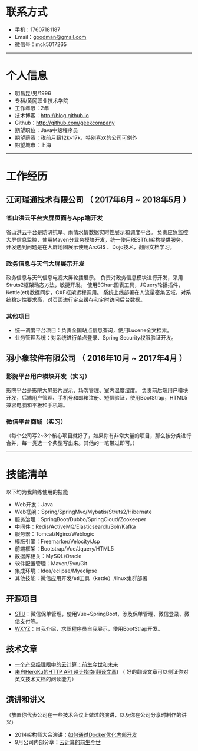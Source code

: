 # 联系方式
- 手机：17607181187
- Email：goodman@gmail.com
- 微信号：mck5017265

---
# 个人信息

 - 明昌昆/男/1996 
 - 专科/黄冈职业技术学院
 - 工作年限：2年
 - 技术博客：http://blog.github.io
 - Github：http://github.com/geekcompany
 - 期望职位：Java中级程序员
 - 期望薪资：税前月薪12k~17k，特别喜欢的公司可例外
 - 期望城市：上海

---

# 工作经历
## 江河瑞通技术有限公司 （ 2017年6月 ~ 2018年5月 ）
###  省山洪云平台大屏页面与App端开发
省山洪云平台是防汛抗旱、雨情水情数据实时性展示和调度平台。
负责应急监控大屏信息监控，使用Maven分业务模块开发，统一使用RESTful架构提供服务。
开发遇到问题是在大屏地图展示使用ArcGIS 、Dojo技术，翻阅文档学习。
### 政务信息与天气大屏展示开发 
政务信息与天气信息电视大屏轮播展示。
负责对政务信息模块进行开发，采用Struts2框架动态方法，敏捷开发。
使用EChart图表工具，JQuery轮播插件，Kettle(etl)数据同步，CXF框架远程调用。
系统上线部署在人流量密集区域，对系统稳定性要求高，对页面进行定点缓存和定时访问后台数据。

### 其他项目
- 统一调度平台项目：负责全国站点信息查询，使用Lucene全文检索。
- 业务管理系统：对系统进行单点登录、Spring Security权限验证开发。

 
## 羽小象软件有限公司 （ 2016年10月 ~ 2017年4月 ）

### 影院平台用户模块开发（实习）

影院平台是影院大屏影片展示、场次管理、室内温度湿度。
负责前后端用户模块开发，后端用户管理、手机号和邮箱注册、短信验证，使用BootStrap，HTML5兼容电脑和平板和手机端。


### 微信平台商城（实习）

（每个公司写2~3个核心项目就好了，如果你有非常大量的项目，那么按分类进行合并，每一类选一个典型写出来。其他的一笔带过即可。）

---

# 技能清单
以下均为我熟练使用的技能
- Web开发：Java
- Web框架：Spring/SpringMvc/Mybatis/Struts2/Hibernate
- 服务治理：SpringBoot/Dubbo/SpringCloud/Zookeeper
- 中间件：Redis/ActiveMQ/Elasticsearch/Solr/Kafka
- 服务器：Tomcat/Nginx/Weblogic
- 模版引擎：Freemarker/Velocity/Jsp
- 前端框架：Bootstrap/Vue/Jquery/HTML5
- 数据库相关：MySQL/Oracle
- 软件配置管理：Maven/Svn/Git
- 集成环境：Idea/eclipse/Myeclipse
- 其他技能：微信应用开发/etl工具（kettle）/linux集群部署

      
## 开源项目

  - [STU](http://github.com/yourname/projectname)：微信保单管理，使用Vue+SpringBoot，涉及保单管理、微信登录、微信支付等。
  - [WXYZ](http://github.com/yourname/projectname)：自我介绍，求职程序员自我展示，使用BootStrap开发。

## 技术文章

- [一个产品经理眼中的云计算：前生今世和未来](http://get.jobdeer.com/706.get)
- [来自HeroKu的HTTP API 设计指南(翻译文章)](http://get.jobdeer.com/343.get) （ 好的翻译文章可以侧证你对英文技术文档的阅读能力）

## 演讲和讲义
（放置你代表公司在一些技术会议上做过的演讲，以及你在公司分享时制作的讲义）

  - 2014架构师大会演讲：[如何通过Docker优化内部开发](http://ftqq.com)
  - 9月公司内部分享：[云计算的前生今世](http://ftqq.com)
    
    